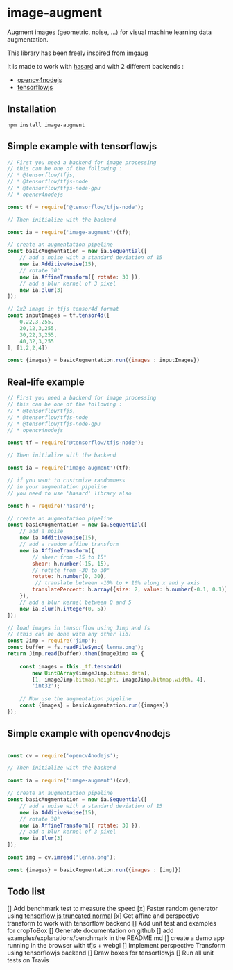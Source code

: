 # image-augment

Augment images (geometric, noise, ...) for visual machine learning data augmentation.

This library has been freely inspired from [imgaug](https://github.com/aleju/imgaug)

It is made to work with [hasard](https://www.npmjs.com/package/hasard) and with 2 different backends :
* [opencv4nodejs](https://github.com/justadudewhohacks/opencv4nodejs)
* [tensorflowjs](https://github.com/tensorflow/tfjs)

## Installation

```
npm install image-augment
```
## Simple example with tensorflowjs

```javascript
// First you need a backend for image processing
// this can be one of the following : 
// * @tensorflow/tfjs, 
// * @tensorflow/tfjs-node
// * @tensorflow/tfjs-node-gpu
// * opencv4nodejs

const tf = require('@tensorflow/tfjs-node');

// Then initialize with the backend

const ia = require('image-augment')(tf);

// create an augmentation pipeline
const basicAugmentation = new ia.Sequential([
	// add a noise with a standard deviation of 15
	new ia.AdditiveNoise(15),
	// rotate 30°
	new ia.AffineTransform({ rotate: 30 }),
	// add a blur kernel of 3 pixel
	new ia.Blur(3)
]);

// 2x2 image in tfjs tensor4d format
const inputImages = tf.tensor4d([
	0,22,3,255,
	20,12,3,255,
	30,22,3,255,
	40,32,3,255
], [1,2,2,4])

const {images} = basicAugmentation.run({images : inputImages})
```

## Real-life example

```javascript
// First you need a backend for image processing
// this can be one of the following : 
// * @tensorflow/tfjs, 
// * @tensorflow/tfjs-node
// * @tensorflow/tfjs-node-gpu
// * opencv4nodejs

const tf = require('@tensorflow/tfjs-node');

// Then initialize with the backend

const ia = require('image-augment')(tf);

// if you want to customize randomness 
// in your augmentation pipeline
// you need to use 'hasard' library also

const h = require('hasard');

// create an augmentation pipeline
const basicAugmentation = new ia.Sequential([
	// add a noise
	new ia.AdditiveNoise(15),
	// add a random affine transform
	new ia.AffineTransform({
		// shear from -15 to 15°
		shear: h.number(-15, 15), 
		// rotate from -30 to 30°
		rotate: h.number(0, 30), 
		 // translate between -10% to + 10% along x and y axis
		translatePercent: h.array({size: 2, value: h.number(-0.1, 0.1)}),
	}),
	// add a blur kernel between 0 and 5
	new ia.Blur(h.integer(0, 5))
]);

// load images in tensorflow using Jimp and fs 
// (this can be done with any other lib)
const Jimp = require('jimp');
const buffer = fs.readFileSync('lenna.png');
return Jimp.read(buffer).then(imageJimp => {
	
	const images = this._tf.tensor4d(
		new Uint8Array(imageJimp.bitmap.data), 
		[1, imageJimp.bitmap.height, imageJimp.bitmap.width, 4], 
		'int32');
	
	// Now use the augmentation pipeline
	const {images} = basicAugmentation.run({images})
});
```

## Simple example with opencv4nodejs

```javascript

const cv = require('opencv4nodejs');

// Then initialize with the backend

const ia = require('image-augment')(cv);

// create an augmentation pipeline
const basicAugmentation = new ia.Sequential([
	// add a noise with a standard deviation of 15
	new ia.AdditiveNoise(15),
	// rotate 30°
	new ia.AffineTransform({ rotate: 30 }),
	// add a blur kernel of 3 pixel
	new ia.Blur(3)
]);

const img = cv.imread('lenna.png');

const {images} = basicAugmentation.run({images : [img]})
```

## Todo list

[] Add benchmark test to measure the speed
[x] Faster random generator using [tensorflow js truncated normal](https://js.tensorflow.org/api/1.0.0/#truncatedNormal)
[x] Get affine and perspective transform to work with tensorflow backend
[] Add unit test and examples for cropToBox
[] Generate documentation on github
[] add examples/explanations/benchmark in the README.md
[] create a demo app running in the browser with tfjs + webgl
[] Implement perspective Transform using tensorflowjs backend
[] Draw boxes for tensorflowjs
[] Run all unit tests on Travis